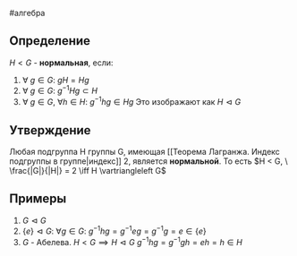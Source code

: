 #алгебра 
## Определение
$H < G$ - **нормальная**, если:
1)  $\forall \ g \in G: \ gH = Hg$
2) $\forall \ g \in G: \ g^{-1}Hg \subset H$
3) $\forall \ g \in G, \ \forall h \in H: \ g^{-1}hg \in Hg$
Это изображают как $H \vartriangleleft G$

## Утверждение
Любая подгруппа H группы G, имеющая [[Теорема Лагранжа. Индекс подгруппы в группе|индекс]] 2, является **нормальной**.
То есть $H < G, \ \frac{|G|}{|H|} = 2 \iff H \vartriangleleft G$

## Примеры
1) $G \vartriangleleft G$
2) $\{ e \} \vartriangleleft G: \ \forall g \in G: \ g^{-1}hg = g^{-1}eg = g^{-1}g = e \in \{ e\}$
3) $G$ - Абелева. $H < G \implies H \vartriangleleft G$
	$g^{-1}hg = g^{-1}gh = eh = h \in H$